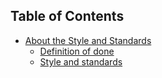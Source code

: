 ## Table of Contents

* [About the Style and Standards](010_About_Style_And_Standards.html.md)
  * [Definition of done](010_About_Style_And_Standards.html.md#definition-of-done)
  * [Style and standards](010_About_Style_And_Standards.html.md#style-and-standards)

